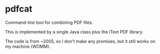 pdfcat
======

Command-line tool for combining PDF files.

This is implemented by a single Java class plus the iText PDF library.

The code is from ~2005, so I don't make any promises, but it still works on my machine (WOMM).

